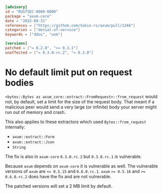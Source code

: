 ```toml
[advisory]
id = "RUSTSEC-0000-0000"
package = "axum-core"
date = "2022-08-31"
references = ["https://github.com/tokio-rs/axum/pull/1346"]
categories = ["denial-of-service"]
keywords = ["ddos", "oom"]

[versions]
patched = ["= 0.2.8", ">= 0.3.1"]
unaffected = ["= 0.3.0-rc.2", "= 0.3.0"]
```

# No default limit put on request bodies

`<bytes::Bytes as axum_core::extract::FromRequest>::from_request` would not, by
default, set a limit for the size of the request body. That meant if a malicious
peer would send a very large (or infinite) body your server might run out of
memory and crash.

This also applies to these extractors which used `Bytes::from_request`
internally:
- `axum::extract::Form`
- `axum::extract::Json`
- `String`

The fix is also in `axum-core` `0.3.0.rc.2` but `0.3.0.rc.1` _is_ vulnerable.

Because `axum` depends on `axum-core` it is vulnerable as well. The vulnerable
versions of `axum` are `<= 0.5.15` and `0.6.0.rc.1`. `axum` `>= 0.5.16` and
`>= 0.6.0.rc.2` does have the fix and are not vulnerable.

The patched versions will set a 2 MB limit by default.
